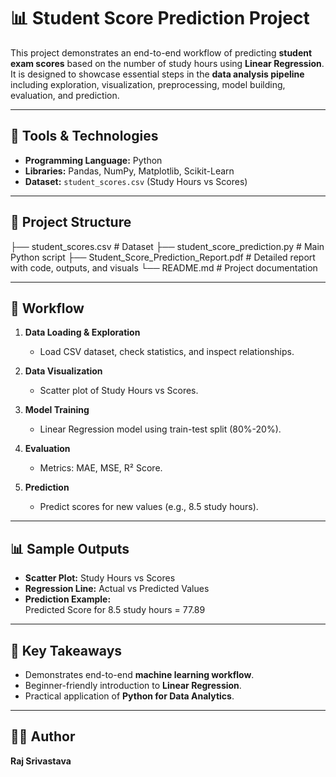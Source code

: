 # 📊 Student Score Prediction Project

This project demonstrates an end-to-end workflow of predicting **student exam scores** based on the number of study hours using **Linear Regression**. It is designed to showcase essential steps in the **data analysis pipeline** including exploration, visualization, preprocessing, model building, evaluation, and prediction.

---

## 🚀 Tools & Technologies
- **Programming Language:** Python  
- **Libraries:** Pandas, NumPy, Matplotlib, Scikit-Learn  
- **Dataset:** `student_scores.csv` (Study Hours vs Scores)

---

## 📂 Project Structure
├── student_scores.csv # Dataset
├── student_score_prediction.py # Main Python script
├── Student_Score_Prediction_Report.pdf # Detailed report with code, outputs, and visuals
└── README.md # Project documentation


---

## 📌 Workflow
1. **Data Loading & Exploration**  
   - Load CSV dataset, check statistics, and inspect relationships.  

2. **Data Visualization**  
   - Scatter plot of Study Hours vs Scores.  

3. **Model Training**  
   - Linear Regression model using train-test split (80%-20%).  

4. **Evaluation**  
   - Metrics: MAE, MSE, R² Score.  

5. **Prediction**  
   - Predict scores for new values (e.g., 8.5 study hours).  

---

## 📊 Sample Outputs
- **Scatter Plot:** Study Hours vs Scores  
- **Regression Line:** Actual vs Predicted Values  
- **Prediction Example:**  
Predicted Score for 8.5 study hours = 77.89

---
## 🎯 Key Takeaways
- Demonstrates end-to-end **machine learning workflow**.  
- Beginner-friendly introduction to **Linear Regression**.  
- Practical application of **Python for Data Analytics**.

---

## 👨‍💻 Author
**Raj Srivastava**
